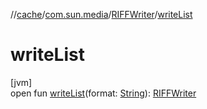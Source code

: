 //[cache](../../../index.md)/[com.sun.media](../index.md)/[RIFFWriter](index.md)/[writeList](write-list.md)

# writeList

[jvm]\
open fun [writeList](write-list.md)(format: [String](https://docs.oracle.com/javase/8/docs/api/java/lang/String.html)): [RIFFWriter](index.md)
